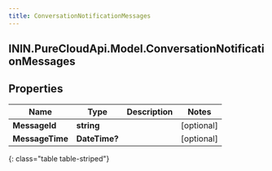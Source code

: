```yaml
---
title: ConversationNotificationMessages
---
```

## ININ.PureCloudApi.Model.ConversationNotificationMessages

## Properties

|Name | Type | Description | Notes|
|------------ | ------------- | ------------- | -------------|
| **MessageId** | **string** |  | [optional] |
| **MessageTime** | **DateTime?** |  | [optional] |
{: class="table table-striped"}


